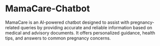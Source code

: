 # MamaCare-Chatbot
MamaCare is an AI-powered chatbot designed to assist with pregnancy-related queries by providing accurate and reliable information based on medical and advisory documents. It offers personalized guidance, health tips, and answers to common pregnancy concerns.
